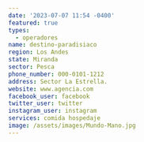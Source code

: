 ```yaml
---
date: '2023-07-07 11:54 -0400'
featured: true
types:
  - operadores
name: destino-paradisiaco
region: Los Andes
state: Miranda
sector: Pesca
phone_number: 000-0101-1212
address: Sector La Estrella.
website: www.agencia.com
facebook_user: facebook
twitter_user: twitter
instagram_user: instagram
services: comida hospedaje
image: /assets/images/Mundo-Mano.jpg
---
```

